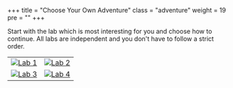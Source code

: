 +++
title = "Choose Your Own Adventure"
class = "adventure"
weight = 19
pre = ""
+++

Start with the lab which is most interesting for you and choose how to continue. All labs are independent and you don't have to follow a strict order.

|                                               |                                               |
|:---------------------------------------------:|:---------------------------------------------:|
| [![Lab 1](choose-your-own-advanture/lab-1.png)](/fan-out-and-message-filtering.html) | [![Lab 2](choose-your-own-advanture/lab-2.png)](/topic-queue-chaining-and-load-balancer.html) |
| [![Lab 3](choose-your-own-advanture/lab-3.png)](/scatter-gather.html) | [![Lab 4](choose-your-own-advanture/lab-4.png)](/orchestration-and-coordination.html) |
